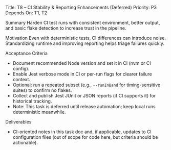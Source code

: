 Title: T8 – CI Stability & Reporting Enhancements (Deferred)
Priority: P3
Depends On: T1, T2

Summary
Harden CI test runs with consistent environment, better output, and basic flake detection to increase trust in the pipeline.

Motivation
Even with deterministic tests, CI differences can introduce noise. Standardizing runtime and improving reporting helps triage failures quickly.

Acceptance Criteria
- Document recommended Node version and set it in CI (nvm or CI config).
- Enable Jest verbose mode in CI or per-run flags for clearer failure context.
- Optional: run a repeated subset (e.g., `--runInBand` for timing-sensitive suites) to confirm no flakes.
- Collect and publish Jest JUnit or JSON reports (if CI supports it) for historical tracking.
 - Note: This task is deferred until release automation; keep local runs deterministic meanwhile.

Deliverables
- CI-oriented notes in this task doc and, if applicable, updates to CI configuration files (out of scope for code here, but criteria should be actionable).
